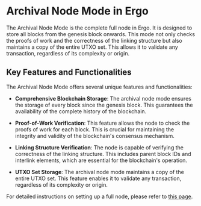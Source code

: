 # Archival Node Mode in Ergo

The Archival Node Mode is the complete full node in Ergo. It is designed to store all blocks from the genesis block onwards. This mode not only checks the proofs of work and the correctness of the linking structure but also maintains a copy of the entire UTXO set. This allows it to validate any transaction, regardless of its complexity or origin.

## Key Features and Functionalities

The Archival Node Mode offers several unique features and functionalities:

- **Comprehensive Blockchain Storage**: The archival node mode ensures the storage of every block since the genesis block. This guarantees the availability of the complete history of the blockchain.

- **Proof-of-Work Verification**: This feature allows the node to check the proofs of work for each block. This is crucial for maintaining the integrity and validity of the blockchain's consensus mechanism.

- **Linking Structure Verification**: The node is capable of verifying the correctness of the linking structure. This includes parent block IDs and interlink elements, which are essential for the blockchain's operation.

- **UTXO Set Storage**: The archival node mode maintains a copy of the entire UTXO set. This feature enables it to validate any transaction, regardless of its complexity or origin.

For detailed instructions on setting up a full node, please refer to [this page](manual.md).
